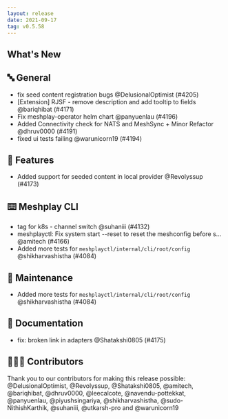 ```yaml
---
layout: release
date: 2021-09-17
tag: v0.5.58
---
```


## What's New
## 🔤 General
- fix seed content registration bugs @DelusionalOptimist (#4205)
- [Extension] RJSF - remove description and add tooltip to fields @bariqhibat (#4171)
- Fix meshplay-operator helm chart @panyuenlau (#4196)
- Added Connectivity check for NATS and MeshSync + Minor Refactor @dhruv0000 (#4191)
- fixed ui tests failing @warunicorn19 (#4194)

## 🚀 Features

- Added support for seeded content in local provider @Revolyssup (#4173)

## ⌨️ Meshplay CLI

- tag for k8s - channel switch @suhaniii (#4132)
- meshplayctl: Fix system start --reset to reset the meshconfig before s… @amitech (#4166)
- Added more tests for `meshplayctl/internal/cli/root/config` @shikharvashistha (#4084)

## 🧰 Maintenance

- Added more tests for `meshplayctl/internal/cli/root/config` @shikharvashistha (#4084)

## 📖 Documentation

- fix: broken link in adapters  @Shatakshi0805 (#4175)

## 👨🏽‍💻 Contributors

Thank you to our contributors for making this release possible:
@DelusionalOptimist, @Revolyssup, @Shatakshi0805, @amitech, @bariqhibat, @dhruv0000, @leecalcote, @navendu-pottekkat, @panyuenlau, @piyushsingariya, @shikharvashistha, @sudo-NithishKarthik, @suhaniii, @utkarsh-pro and @warunicorn19
